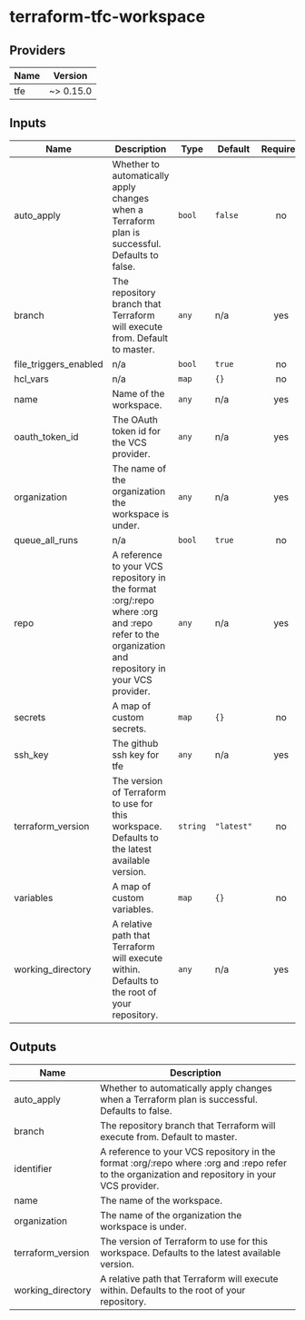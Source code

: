 # terraform-tfc-workspace

<!-- BEGINNING OF PRE-COMMIT-TERRAFORM DOCS HOOK -->
## Providers

| Name | Version |
|------|---------|
| tfe | ~> 0.15.0 |

## Inputs

| Name | Description | Type | Default | Required |
|------|-------------|------|---------|:-----:|
| auto\_apply | Whether to automatically apply changes when a Terraform plan is successful. Defaults to false. | `bool` | `false` | no |
| branch | The repository branch that Terraform will execute from. Default to master. | `any` | n/a | yes |
| file\_triggers\_enabled | n/a | `bool` | `true` | no |
| hcl\_vars | n/a | `map` | `{}` | no |
| name | Name of the workspace. | `any` | n/a | yes |
| oauth\_token\_id | The OAuth token id for the VCS provider. | `any` | n/a | yes |
| organization | The name of the organization the workspace is under. | `any` | n/a | yes |
| queue\_all\_runs | n/a | `bool` | `true` | no |
| repo | A reference to your VCS repository in the format :org/:repo where :org and :repo refer to the organization and repository in your VCS provider. | `any` | n/a | yes |
| secrets | A map of custom secrets. | `map` | `{}` | no |
| ssh\_key | The github ssh key for tfe | `any` | n/a | yes |
| terraform\_version | The version of Terraform to use for this workspace. Defaults to the latest available version. | `string` | `"latest"` | no |
| variables | A map of custom variables. | `map` | `{}` | no |
| working\_directory | A relative path that Terraform will execute within. Defaults to the root of your repository. | `any` | n/a | yes |

## Outputs

| Name | Description |
|------|-------------|
| auto\_apply | Whether to automatically apply changes when a Terraform plan is successful. Defaults to false. |
| branch | The repository branch that Terraform will execute from. Default to master. |
| identifier | A reference to your VCS repository in the format :org/:repo where :org and :repo refer to the organization and repository in your VCS provider. |
| name | The name of the workspace. |
| organization | The name of the organization the workspace is under. |
| terraform\_version | The version of Terraform to use for this workspace. Defaults to the latest available version. |
| working\_directory | A relative path that Terraform will execute within. Defaults to the root of your repository. |

<!-- END OF PRE-COMMIT-TERRAFORM DOCS HOOK -->
